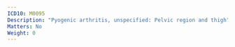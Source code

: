 ```yaml
---
ICD10: M0095
Description: "Pyogenic arthritis, unspecified: Pelvic region and thigh"
Matters: No
Weight: 0
---
```


